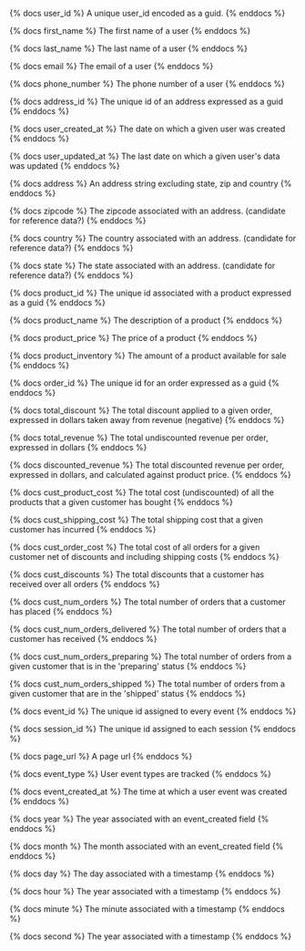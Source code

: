{% docs user_id %}
A unique user_id encoded as a guid. 
{% enddocs %}

{% docs first_name %}
The first name of a user
{% enddocs %}

{% docs last_name %}
The last name of a user
{% enddocs %}

{% docs email %}
The email of a user
{% enddocs %}

{% docs phone_number %}
The phone number of a user
{% enddocs %}

{% docs address_id %}
The unique id of an address expressed as a guid
{% enddocs %}

{% docs user_created_at %}
The date on which a given user was created
{% enddocs %}

{% docs user_updated_at %}
The last date on which a given user's data was updated
{% enddocs %}


{% docs address %}
An address string excluding state, zip and country
{% enddocs %}

{% docs zipcode %}
The zipcode associated with an address. (candidate for reference data?)
{% enddocs %}

{% docs country %}
The country associated with an address. (candidate for reference data?)
{% enddocs %}

{% docs state %}
The state associated with an address. (candidate for reference data?)
{% enddocs %}


{% docs product_id %}
The unique id associated with a product expressed as a guid
{% enddocs %}

{% docs product_name %}
The description of a product
{% enddocs %}

{% docs product_price %}
The price of a product
{% enddocs %}

{% docs product_inventory %}
The amount of a product available for sale
{% enddocs %}

{% docs order_id %}
The unique id for an order expressed as a guid
{% enddocs %}

{% docs total_discount %}
The total discount applied to a given order, expressed in dollars taken away from revenue (negative)
{% enddocs %}

{% docs total_revenue %}
The total undiscounted revenue per order, expressed in dollars
{% enddocs %}

{% docs discounted_revenue %}
The total discounted revenue per order, expressed in dollars, and calculated against product price.
{% enddocs %}

{% docs cust_product_cost %}
The total cost (undiscounted) of all the products that a given customer has bought
{% enddocs %}

{% docs cust_shipping_cost %}
The total shipping cost that a given customer has incurred
{% enddocs %}

{% docs cust_order_cost %}
The total cost of all orders for a given customer net of discounts and including shipping costs
{% enddocs %}

{% docs cust_discounts %}
The total discounts that a customer has received over all orders
{% enddocs %}


{% docs cust_num_orders %}
The total number of orders that a customer has placed
{% enddocs %}

{% docs cust_num_orders_delivered %}
The total number of orders that a customer has received
{% enddocs %}

{% docs cust_num_orders_preparing %}
The total number of orders from a given customer that is in the 'preparing' status
{% enddocs %}

{% docs cust_num_orders_shipped %}
The total number of orders from a given customer that are in the 'shipped' status
{% enddocs %}


{% docs event_id %}
The unique id assigned to every event
{% enddocs  %}

{% docs session_id %}
The unique id assigned to each session
{% enddocs %}

{% docs page_url %}
A page url
{% enddocs %}

{% docs event_type  %}
User event types are tracked
{% enddocs %}

{% docs event_created_at %}
The time at which a user event was created 
{% enddocs %}

{% docs year %}
The year associated with an event_created field
{% enddocs %}

{% docs month %}
The month associated with an event_created field
{% enddocs %}

{% docs day %}
The day associated with a timestamp
{% enddocs %}

{% docs hour %}
The year associated with a timestamp
{% enddocs %}

{% docs minute %}
The minute associated with a timestamp
{% enddocs %}

{% docs second %}
The year associated with a timestamp
{% enddocs %}